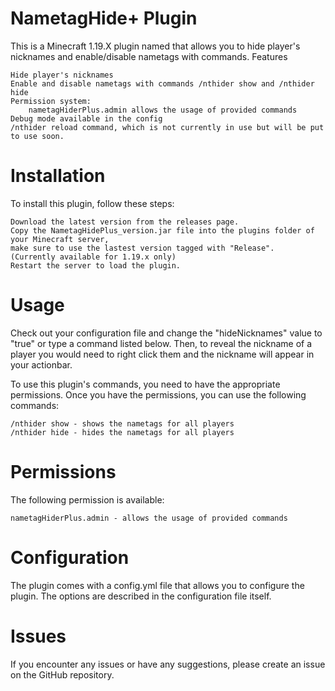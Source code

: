# NametagHide+ Plugin

This is a Minecraft 1.19.X plugin named that allows you to hide player's nicknames and enable/disable nametags with commands.
Features

    Hide player's nicknames
    Enable and disable nametags with commands /nthider show and /nthider hide
    Permission system:
        nametagHiderPlus.admin allows the usage of provided commands
    Debug mode available in the config
    /nthider reload command, which is not currently in use but will be put to use soon.

# Installation

To install this plugin, follow these steps:

    Download the latest version from the releases page.
    Copy the NametagHidePlus_version.jar file into the plugins folder of your Minecraft server,
    make sure to use the lastest version tagged with "Release".
    (Currently available for 1.19.x only)
    Restart the server to load the plugin.

# Usage
Check out your configuration file and change the "hideNicknames" value to "true" or type a command listed below.
Then, to reveal the nickname of a player you would need to right click them and the nickname will appear in your actionbar.

To use this plugin's commands, you need to have the appropriate permissions. Once you have the permissions, you can use the following commands:

    /nthider show - shows the nametags for all players
    /nthider hide - hides the nametags for all players

# Permissions

The following permission is available:

    nametagHiderPlus.admin - allows the usage of provided commands

# Configuration

The plugin comes with a config.yml file that allows you to configure the plugin. The options are described in the configuration file itself.

# Issues

If you encounter any issues or have any suggestions, please create an issue on the GitHub repository.
